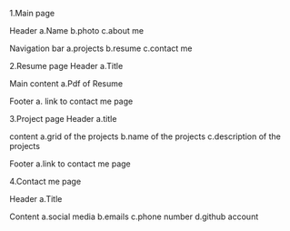 1.Main page

  Header
    a.Name
    b.photo
    c.about me

  Navigation bar
    a.projects
    b.resume
    c.contact me

2.Resume page
  Header
    a.Title

  Main content
    a.Pdf of Resume

  Footer
    a. link to contact me page

3.Project page
  Header
    a.title

  content
    a.grid of the projects
    b.name of the projects
    c.description of the projects

  Footer
    a.link to contact me page

4.Contact me page

Header
  a.Title

Content
  a.social media
  b.emails
  c.phone number
  d.github account
